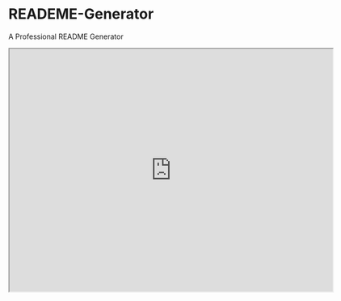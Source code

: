 # READEME-Generator
A Professional README Generator

<iframe src="https://drive.google.com/file/d/1oz2wDqn0HdtC_M5tTqnxQUK40yjhLKct/preview" width="640" height="480"></iframe>
